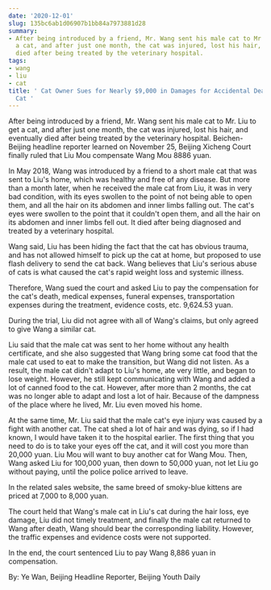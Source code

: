 ```yaml
---
date: '2020-12-01'
slug: 135bc6ab1d06907b1bb84a7973881d28
summary:
- After being introduced by a friend, Mr. Wang sent his male cat to Mr. Liu to get
  a cat, and after just one month, the cat was injured, lost his hair, and eventually
  died after being treated by the veterinary hospital.
tags:
- wang
- liu
- cat
title: ' Cat Owner Sues for Nearly $9,000 in Damages for Accidental Death of Petting
  Cat '
---
```


 After being introduced by a friend, Mr. Wang sent his male cat to Mr. Liu to get a cat, and after just one month, the cat was injured, lost his hair, and eventually died after being treated by the veterinary hospital. Beichen-
Beijing headline reporter learned on November 25, Beijing Xicheng Court finally ruled that Liu Mou compensate Wang Mou 8886 yuan.

In May 2018, Wang was introduced by a friend to a short male cat that was sent to Liu's home, which was healthy and free of any disease. But more than a month later, when he received the male cat from Liu, it was in very bad condition, with its eyes swollen to the point of not being able to open them, and all the hair on its abdomen and inner limbs falling out. The cat's eyes were swollen to the point that it couldn't open them, and all the hair on its abdomen and inner limbs fell out. It died after being diagnosed and treated by a veterinary hospital.

Wang said, Liu has been hiding the fact that the cat has obvious trauma, and has not allowed himself to pick up the cat at home, but proposed to use flash delivery to send the cat back. Wang believes that Liu's serious abuse of cats is what caused the cat's rapid weight loss and systemic illness.

Therefore, Wang sued the court and asked Liu to pay the compensation for the cat's death, medical expenses, funeral expenses, transportation expenses during the treatment, evidence costs, etc. 9,624.53 yuan.

During the trial, Liu did not agree with all of Wang's claims, but only agreed to give Wang a similar cat.

Liu said that the male cat was sent to her home without any health certificate, and she also suggested that Wang bring some cat food that the male cat used to eat to make the transition, but Wang did not listen. As a result, the male cat didn't adapt to Liu's home, ate very little, and began to lose weight. However, he still kept communicating with Wang and added a lot of canned food to the cat. However, after more than 2 months, the cat was no longer able to adapt and lost a lot of hair. Because of the dampness of the place where he lived, Mr. Liu even moved his home.

At the same time, Mr. Liu said that the male cat's eye injury was caused by a fight with another cat. The cat shed a lot of hair and was dying, so if I had known, I would have taken it to the hospital earlier. The first thing that you need to do is to take your eyes off the cat, and it will cost you more than 20,000 yuan. Liu Mou will want to buy another cat for Wang Mou. Then, Wang asked Liu for 100,000 yuan, then down to 50,000 yuan, not let Liu go without paying, until the police police arrived to leave.

In the related sales website, the same breed of smoky-blue kittens are priced at 7,000 to 8,000 yuan.

The court held that Wang's male cat in Liu's cat during the hair loss, eye damage, Liu did not timely treatment, and finally the male cat returned to Wang after death, Wang should bear the corresponding liability. However, the traffic expenses and evidence costs were not supported.

In the end, the court sentenced Liu to pay Wang 8,886 yuan in compensation.

By: Ye Wan, Beijing Headline Reporter, Beijing Youth Daily

 
        